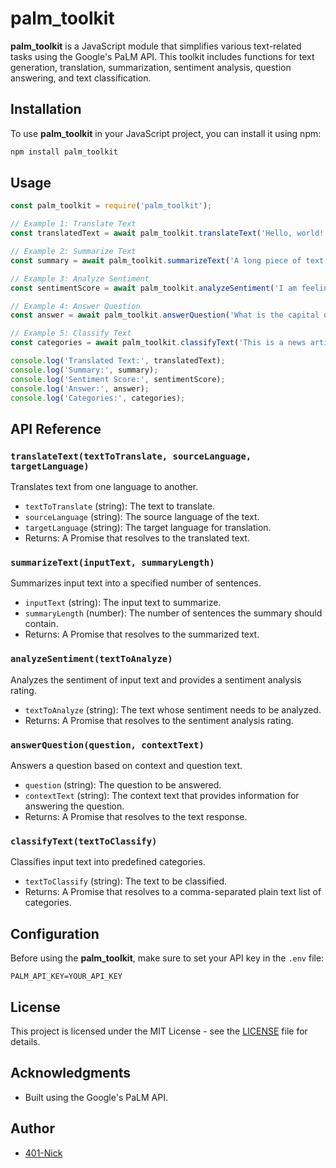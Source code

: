 # palm_toolkit

**palm_toolkit** is a JavaScript module that simplifies various text-related tasks using the Google's PaLM API. This toolkit includes functions for text generation, translation, summarization, sentiment analysis, question answering, and text classification.

## Installation

To use **palm_toolkit** in your JavaScript project, you can install it using npm:

```bash
npm install palm_toolkit
```

## Usage

```javascript
const palm_toolkit = require('palm_toolkit');

// Example 1: Translate Text
const translatedText = await palm_toolkit.translateText('Hello, world!', 'English', 'French');

// Example 2: Summarize Text
const summary = await palm_toolkit.summarizeText('A long piece of text...', 2);

// Example 3: Analyze Sentiment
const sentimentScore = await palm_toolkit.analyzeSentiment('I am feeling great today!');

// Example 4: Answer Question
const answer = await palm_toolkit.answerQuestion('What is the capital of France?', 'Paris is the capital of France.');

// Example 5: Classify Text
const categories = await palm_toolkit.classifyText('This is a news article about technology.');

console.log('Translated Text:', translatedText);
console.log('Summary:', summary);
console.log('Sentiment Score:', sentimentScore);
console.log('Answer:', answer);
console.log('Categories:', categories);
```

## API Reference

### `translateText(textToTranslate, sourceLanguage, targetLanguage)`

Translates text from one language to another.

- `textToTranslate` (string): The text to translate.
- `sourceLanguage` (string): The source language of the text.
- `targetLanguage` (string): The target language for translation.
- Returns: A Promise that resolves to the translated text.

### `summarizeText(inputText, summaryLength)`

Summarizes input text into a specified number of sentences.

- `inputText` (string): The input text to summarize.
- `summaryLength` (number): The number of sentences the summary should contain.
- Returns: A Promise that resolves to the summarized text.

### `analyzeSentiment(textToAnalyze)`

Analyzes the sentiment of input text and provides a sentiment analysis rating.

- `textToAnalyze` (string): The text whose sentiment needs to be analyzed.
- Returns: A Promise that resolves to the sentiment analysis rating.

### `answerQuestion(question, contextText)`

Answers a question based on context and question text.

- `question` (string): The question to be answered.
- `contextText` (string): The context text that provides information for answering the question.
- Returns: A Promise that resolves to the text response.

### `classifyText(textToClassify)`

Classifies input text into predefined categories.

- `textToClassify` (string): The text to be classified.
- Returns: A Promise that resolves to a comma-separated plain text list of categories.

## Configuration

Before using the **palm_toolkit**, make sure to set your API key in the `.env` file:

```
PALM_API_KEY=YOUR_API_KEY
```

## License

This project is licensed under the MIT License - see the [LICENSE](LICENSE) file for details.

## Acknowledgments

- Built using the Google's PaLM API.

## Author

- [401-Nick](https://github.com/401-Nick)